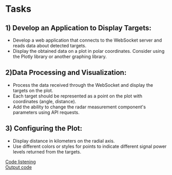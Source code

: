 <h1>Tasks</h1>
<h2>1) Develop an Application to Display Targets:</h2>
 <ul>
  <li>Develop a web application that connects to the WebSocket server and reads data about detected targets.</li>
  <li>Display the obtained data on a plot in polar coordinates. Consider using the Plotly library or another graphing library.</li>
</ul>
<h2>2)Data Processing and Visualization:</h2>
 <ul>
  <li>Process the data received through the WebSocket and display the targets on the plot.</li>
  <li>Each target should be represented as a point on the plot with coordinates (angle, distance).</li>
  <li>Add the ability to change the radar measurement component's parameters using API requests. </li>
 </ul>
<h2>3) Configuring the Plot:</h2>
 <ul>
  <li>Display distance in kilometers on the radial axis.</li>
  <li>Use different colors or styles for points to indicate different signal power levels returned from the targets.</li>
 </ul>
<a href="">Code listening</a> <br>
<a href="">Output code</a>
